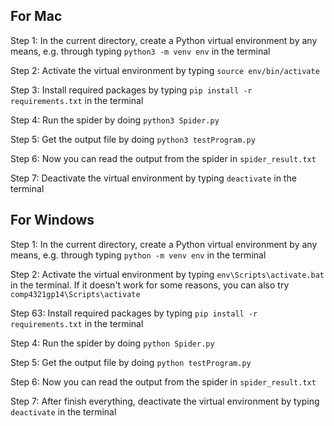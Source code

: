 ## For Mac

Step 1: In the current directory, create a Python virtual environment by any means, e.g. through typing `python3 -m venv env` in the terminal

Step 2: Activate the virtual environment by typing `source env/bin/activate`

Step 3: Install required packages by typing `pip install -r requirements.txt` in the terminal

Step 4: Run the spider by doing `python3 Spider.py`

Step 5: Get the output file by doing `python3 testProgram.py`

Step 6: Now you can read the output from the spider in `spider_result.txt`

Step 7: Deactivate the virtual environment by typing `deactivate` in the terminal

## For Windows

Step 1: In the current directory, create a Python virtual environment by any means, e.g. through typing `python -m venv env` in the terminal

Step 2: Activate the virtual environment by typing `env\Scripts\activate.bat` in the terminal. If it doesn't work for some reasons, you can also try `comp4321gp14\Scripts\activate`

Step 63: Install required packages by typing `pip install -r requirements.txt` in the terminal

Step 4: Run the spider by doing `python Spider.py`

Step 5: Get the output file by doing `python testProgram.py`

Step 6: Now you can read the output from the spider in `spider_result.txt`

Step 7: After finish everything, deactivate the virtual environment by typing `deactivate` in the terminal